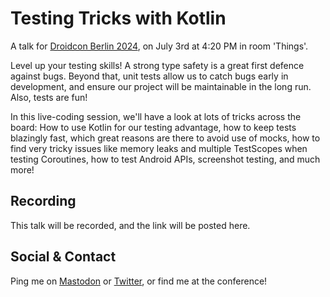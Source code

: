 # Testing Tricks with Kotlin

A talk for [Droidcon Berlin 2024](https://berlin.droidcon.com/speaker/marc-reichelt/), on July 3rd at 4:20 PM in room 'Things'.

Level up your testing skills! A strong type safety is a great first defence against bugs. Beyond that, unit tests allow us to catch bugs early in development, and ensure our project will be maintainable in the long run. Also, tests are fun!

In this live-coding session, we'll have a look at lots of tricks across the board: How to use Kotlin for our testing advantage, how to keep tests blazingly fast, which great reasons are there to avoid use of mocks, how to find very tricky issues like memory leaks and multiple TestScopes when testing Coroutines, how to test Android APIs, screenshot testing, and much more!

## Recording

This talk will be recorded, and the link will be posted here.

## Social & Contact

Ping me on [Mastodon](https://mastodon.social/@mreichelt) or [Twitter](https://twitter.com/mreichelt), or find me at the conference!
